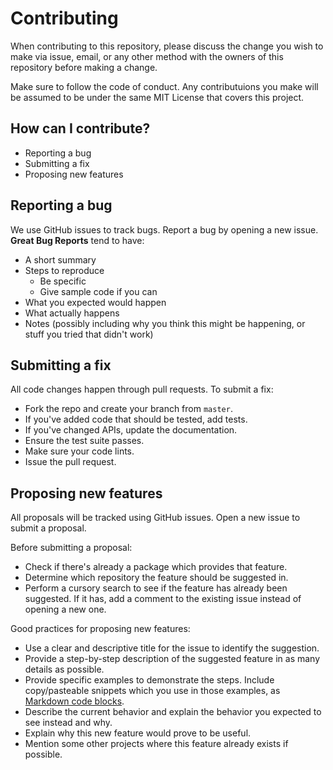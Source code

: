 # Contributing

When contributing to this repository, please discuss the change you wish to make via issue,
email, or any other method with the owners of this repository before making a change.

Make sure to follow the code of conduct. Any contributuions you make will be assumed to be under the same MIT License that covers this project.

## How can I contribute?
- Reporting a bug
- Submitting a fix
- Proposing new features

## Reporting a bug
We use GitHub issues to track bugs. Report a bug by opening a new issue.
**Great Bug Reports** tend to have:

- A short summary 
- Steps to reproduce
  - Be specific
  - Give sample code if you can
- What you expected would happen
- What actually happens
- Notes (possibly including why you think this might be happening, or stuff you tried that didn't work)


## Submitting a fix
All code changes happen through pull requests. To submit a fix:

- Fork the repo and create your branch from `master`.
- If you've added code that should be tested, add tests.
- If you've changed APIs, update the documentation.
- Ensure the test suite passes.
- Make sure your code lints.
- Issue the pull request.


## Proposing new features

All proposals will be tracked using GitHub issues. Open a new issue to submit a proposal. 

Before submitting a proposal:

- Check if there's already a package which provides that feature.
- Determine which repository the feature should be suggested in.
- Perform a cursory search to see if the feature has already been suggested. If it has, add a comment to the existing issue instead of opening a new one.

Good practices for proposing new features:

- Use a clear and descriptive title for the issue to identify the suggestion.
- Provide a step-by-step description of the suggested feature in as many details as possible.
- Provide specific examples to demonstrate the steps. Include copy/pasteable snippets which you use in those examples, as [Markdown code blocks](https://help.github.com/articles/markdown-basics/#multiple-lines).
- Describe the current behavior and explain the behavior you expected to see instead and why.
- Explain why this new feature would prove to be useful.
- Mention some other projects where this feature already exists if possible.
